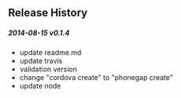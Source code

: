 ## Release History

##### 2014-08-15 v0.1.4
* update readme.md
* update travis
* validation version
* change "cordova create" to "phonegap create"
* update node



